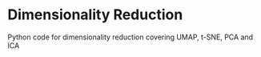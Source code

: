 # Dimensionality Reduction

Python code for dimensionality reduction covering UMAP, t-SNE, PCA and ICA

